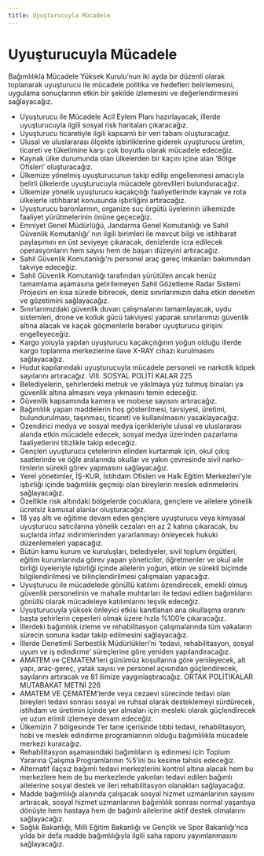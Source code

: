 ```yaml
---
title: Uyuşturucuyla Mücadele
---
```


Uyuşturucuyla Mücadele
===


Bağımlılıkla Mücadele Yüksek Kurulu’nun iki ayda bir düzenli olarak toplanarak uyuşturucu ile mücadele politika ve hedefleri belirlemesini, uygulama sonuçlarının etkin bir şekilde izlemesini ve değerlendirmesini sağlayacağız.
* Uyuşturucu ile Mücadele Acil Eylem Planı hazırlayacak, illerde uyuşturucuyla ilgili sosyal risk haritaları çıkaracağız.
* Uyuşturucu ticaretiyle ilgili kapsamlı bir veri tabanı oluşturacağız.
* Ulusal ve uluslararası ölçekte işbirliklerine giderek uyuşturucu üretim, ticareti ve tüketimine karşı çok boyutlu olarak mücadele edeceğiz.
* Kaynak ülke durumunda olan ülkelerden bir kaçını içine alan ‘Bölge Ofisleri’ oluşturacağız.
* Ülkemize yönelmiş uyuşturucunun takip edilip engellenmesi amacıyla belirli ülkelerde uyuşturucuyla mücadele görevlileri bulunduracağız.
* Ülkemize yönelik uyuşturucu kaçakçılığı faaliyetlerinde kaynak ve rota ülkelerle istihbarat konusunda işbirliğini artıracağız.
* Uyuşturucu baronlarının, organize suç örgütü üyelerinin ülkemizde faaliyet yürütmelerinin önüne geçeceğiz.
* Emniyet Genel Müdürlüğü, Jandarma Genel Komutanlığı ve Sahil Güvenlik Komutanlığı’ nın ilgili birimleri ile mevcut bilgi ve istihbarat paylaşımını en üst seviyeye çıkaracak, denizlerde icra edilecek operasyonların hem sayısı hem de başarı düzeyini artıracağız.
* Sahil Güvenlik Komutanlığı’nı personel araç gereç imkanları bakımından takviye edeceğiz.
* Sahil Güvenlik Komutanlığı tarafından yürütülen ancak henüz tamamlama aşamasına getirilemeyen Sahil Gözetleme Radar Sistemi Projesini en kısa sürede bitirecek, deniz sınırlarımızın daha etkin denetim ve gözetimini sağlayacağız.
* Sınırlarımızdaki güvenlik duvarı çalışmalarını tamamlayacak, uydu sistemleri, drone ve kolluk gücü takviyesi yaparak sınırlarımızı güvenlik altına alacak ve kaçak göçmenlerle beraber uyuşturucu girişini engelleyeceğiz.
* Kargo yoluyla yapılan uyuşturucu kaçakçılığının yoğun olduğu illerde kargo toplanma merkezlerine ilave X-RAY cihazı kurulmasını sağlayacağız.
* Hudut kapılarındaki uyuşturucuyla mücadele personeli ve narkotik köpek sayılarını artıracağız.
VIII. SOSYAL POLİTİ KALAR 225
* Belediyelerin, şehirlerdeki metruk ve yıkılmaya yüz tutmuş binaları ya güvenlik altına almasını veya yıkmasını temin edeceğiz.
* Güvenlik kapsamında kamera ve mobese sayısını artıracağız.
* Bağımlılık yapan maddelerin hoş gösterilmesi, tavsiyesi, üretimi, bulundurulması, taşınması, ticareti ve kullanılmasını yasaklayacağız.
* Özendirici medya ve sosyal medya içerikleriyle ulusal ve uluslararası alanda etkin mücadele edecek, sosyal medya üzerinden pazarlama faaliyetlerini titizlikle takip edeceğiz.
* Gençleri uyuşturucu çetelerinin elinden kurtarmak için, okul çıkış saatlerinde ve öğle aralarında okullar ve yakın çevresinde sivil narko-timlerin sürekli görev yapmasını sağlayacağız.
* Yerel yönetimler, İŞ-KUR, İstihdam Ofisleri ve Halk Eğitim Merkezleri’yle işbirliği içinde bağımlılık geçmişi olan bireylerin meslek edinmelerini sağlayacağız.
* Özellikle risk altındaki bölgelerde çocuklara, gençlere ve ailelere yönelik ücretsiz kamusal alanlar oluşturacağız.
* 18 yaş altı ve eğitime devam eden gençlere uyuşturucu veya kimyasal uyuşturucu satıcılarına yönelik cezaları en az 2 katına çıkaracak, bu suçlarda infaz indirimlerinden yararlanmayı önleyecek hukuki düzenlemeleri yapacağız.
* Bütün kamu kurum ve kuruluşları, belediyeler, sivil toplum örgütleri, eğitim kurumlarında görev yapan yöneticiler, öğretmenler ve okul aile birliği üyeleriyle işbirliği içinde ailelerin yoğun, etkin ve sürekli biçimde bilgilendirilmesi ve bilinçlendirilmesi çalışmaları yapacağız.
* Uyuşturucu ile mücadelede gönüllü katılımı özendirecek, emekli olmuş güvenlik personelinin ve mahalle muhtarları ile tedavi edilen bağımlıların gönüllü olarak mücadeleye katılımlarını teşvik edeceğiz.
* Uyuşturucuyla yüksek önleyici etkisi kanıtlanan ana okullaşma oranını başta şehirlerin çeperleri olmak üzere hızla %100’e çıkaracağız.
* İllerdeki bağımlılık izleme ve rehabilitasyon çalışmalarında tüm vakaların sürecin sonuna kadar takip edilmesini sağlayacağız.
* İllerde Denetimli Serbestlik Müdürlükleri’ni ‘tedavi, rehabilitasyon, sosyal uyum ve iş edindirme’ süreçlerine göre yeniden yapılandıracağız.
* AMATEM ve ÇEMATEM’leri günümüz koşullarına göre yenileyecek, alt yapı, araç-gereç, yatak sayısı ve personel açısından güçlendirecek, sayılarını artıracak ve 81 ilimize yaygınlaştıracağız.
ORTAK POLİTİKALAR MUTABAKAT METNİ
226
* AMATEM VE ÇEMATEM’lerde veya cezaevi sürecinde tedavi olan bireyleri tedavi sonrası sosyal ve ruhsal olarak desteklemeyi sürdürecek, istihdam ve üretimin içinde yer almaları için mesleki olarak güçlendirecek ve uzun erimli izlemeye devam edeceğiz.
* Ülkemizin 7 bölgesinde 1’er tane içerisinde tıbbi tedavi, rehabilitasyon, hobi ve meslek edindirme programlarının olduğu bağımlılıkla mücadele merkezi kuracağız.
* Rehabilitasyon aşamasındaki bağımlıların iş edinmesi için Toplum Yararına Çalışma Programlarının %5’ini bu kesime tahsis edeceğiz.
* Alternatif ilaçsız bağımlı tedavi merkezlerini kontrol altına alacak hem bu merkezlere hem de bu merkezlerde yakınları tedavi edilen bağımlı ailelerine sosyal destek ve ileri rehabilitasyon olanakları sağlayacağız.
* Madde bağımlılığı alanında çalışacak sosyal hizmet uzmanlarının sayısını artıracak, sosyal hizmet uzmanlarının bağımlılık sonrası normal yaşantıya dönüşte hem hastaya hem de bağımlı ailelerine aktif destek olmalarını sağlayacağız.
* Sağlık Bakanlığı, Milli Eğitim Bakanlığı ve Gençlik ve Spor Bakanlığı’nca yılda bir defa madde bağımlılığıyla ilgili saha raporu yayımlanmasını sağlayacağız.